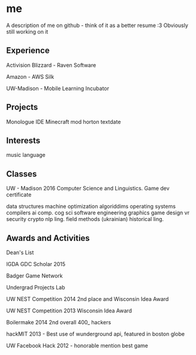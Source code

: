 # me
A description of me on github - think of it as a better resume :3 Obviously still working on it



## Experience
Activision Blizzard - Raven Software

Amazon - AWS Silk

UW-Madison - Mobile Learning Incubator


## Projects
Monologue
IDE
Minecraft mod
horton
textdate


## Interests
music
language


## Classes
UW - Madison 2016
Computer Science and Linguistics. Game dev certificate

data structures
machine optimization
algoriddims
operating systems
compilers
ai
comp. cog sci
software engineering
graphics
game design
vr
security
crypto
nlp
ling. field methods (ukrainian)
historical ling.


## Awards and Activities

Dean's List

IGDA GDC Scholar 2015

Badger Game Network

Undergrad Projects Lab

UW NEST Competition 2014 2nd place and Wisconsin Idea Award

UW NEST Competition 2013 Wisconsin Idea Award

Boilermake 2014 2nd overall 400_ hackers

hackMIT 2013 - Best use of wunderground api, featured in boston globe

UW Facebook Hack 2012 - honorable mention best game


